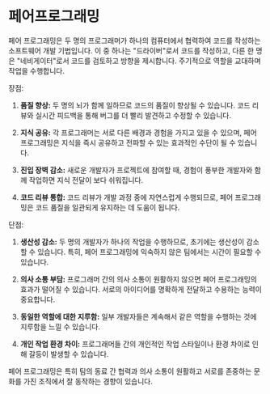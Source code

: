 # 페어프로그래밍

페어 프로그래밍은 두 명의 프로그래머가 하나의 컴퓨터에서 협력하여 코드를 작성하는 소프트웨어 개발 기법입니다. 이 중 하나는 "드라이버"로서 코드를 작성하고, 다른 한 명은 "네비게이터"로서 코드를 검토하고 방향을 제시합니다. 주기적으로 역할을 교대하며 작업을 수행합니다.

장점:

1. **품질 향상:** 두 명의 뇌가 함께 일하므로 코드의 품질이 향상될 수 있습니다. 코드 리뷰와 실시간 피드백을 통해 버그를 더 빨리 발견하고 수정할 수 있습니다.

2. **지식 공유:** 각 프로그래머는 서로 다른 배경과 경험을 가지고 있을 수 있으며, 페어 프로그래밍은 지식을 즉시 공유하고 전파할 수 있는 효과적인 수단이 될 수 있습니다.

3. **진입 장벽 감소:** 새로운 개발자가 프로젝트에 참여할 때, 경험이 풍부한 개발자와 함께 작업하면 지식 전달이 보다 쉬워집니다.

4. **코드 리뷰 통합:** 코드 리뷰가 개발 과정 중에 자연스럽게 수행되므로, 페어 프로그래밍은 코드 품질을 일관되게 유지하는 데 도움이 됩니다.

단점:

1. **생산성 감소:** 두 명의 개발자가 하나의 작업을 수행하므로, 초기에는 생산성이 감소할 수 있습니다. 특히, 페어 프로그래밍에 익숙하지 않은 팀에서는 시간이 필요할 수 있습니다.

2. **의사 소통 부담:** 프로그래머 간의 의사 소통이 원활하지 않으면 페어 프로그래밍의 효과가 떨어질 수 있습니다. 서로의 아이디어를 명확하게 전달하고 수용하는 능력이 중요합니다.

3. **동일한 역할에 대한 지루함:** 일부 개발자들은 계속해서 같은 역할을 수행하는 것에 지루함을 느낄 수 있습니다.

4. **개인 작업 환경 차이:** 프로그래머들 간의 개인적인 작업 스타일이나 환경 차이로 인해 갈등이 발생할 수 있습니다.

페어 프로그래밍은 특히 팀의 동료 간 협력과 의사 소통이 원활하고 서로를 존중하는 문화를 가진 조직에서 잘 동작하는 경향이 있습니다.
